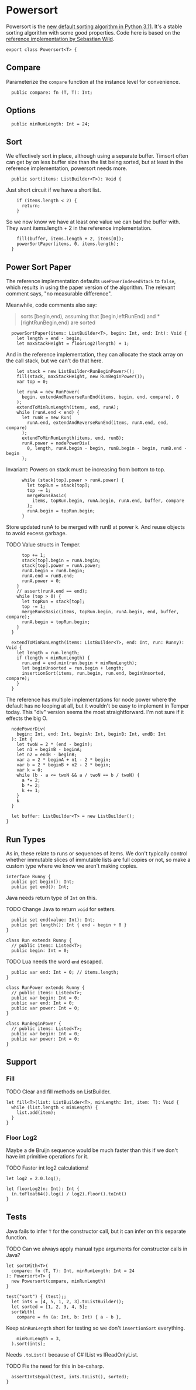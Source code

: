 # Powersort

Powersort is the [new default sorting algorithm in Python 3.11][python311]. It's
a stable sorting algorithm with some good properties. Code here is based on the
[reference implementation by Sebastian Wild][powersort].

    export class Powersort<T> {

## Compare

Parameterize the `compare` function at the instance level for convenience.

      public compare: fn (T, T): Int;

## Options

      public minRunLength: Int = 24;

## Sort

We effectively sort in place, although using a separate buffer. Timsort often
can get by on less buffer size than the list being sorted, but at least in the
reference implementation, powersort needs more.

      public sort(items: ListBuilder<T>): Void {

Just short circuit if we have a short list.

        if (items.length < 2) {
          return;
        }

So we now know we have at least one value we can bad the buffer with. They want
items.length + 2 in the reference implementation.

        fill(buffer, items.length + 2, items[0]);
        powerSortPaper(items, 0, items.length);
      }

## Power Sort Paper

The reference implementation defaults `usePowerIndexedStack` to `false`, which
results in using the paper version of the algorithm. The relevant comment says,
"no measurable difference".

Meanwhile, code comments also say:

> sorts [begin,end), assuming that [begin,leftRunEnd) and * [rightRunBegin,end)
> are sorted

      powerSortPaper(items: ListBuilder<T>, begin: Int, end: Int): Void {
        let length = end - begin;
        let maxStackHeight = floorLog2(length) + 1;

And in the reference implementation, they can allocate the stack array on the
call stack, but we can't do that here.

        let stack = new ListBuilder<RunBeginPower>();
        fill(stack, maxStackHeight, new RunBeginPower());
        var top = 0;

        let runA = new RunPower(
          begin, extendAndReverseRunEnd(items, begin, end, compare), 0
        );
        extendToMinRunLength(items, end, runA);
        while (runA.end < end) {
          let runB = new Run(
            runA.end, extendAndReverseRunEnd(items, runA.end, end, compare)
          );
          extendToMinRunLength(items, end, runB);
          runA.power = nodePowerDiv(
            0, length, runA.begin - begin, runB.begin - begin, runB.end - begin
          );

Invariant: Powers on stack must be increasing from bottom to top.

          while (stack[top].power > runA.power) {
            let topRun = stack[top];
            top -= 1;
            mergeRunsBasic(
              items, topRun.begin, runA.begin, runA.end, buffer, compare
            );
            runA.begin = topRun.begin;
          }

Store updated runA to be merged with runB at power k. And reuse objects to avoid
excess garbage.

TODO Value structs in Temper.

          top += 1;
          stack[top].begin = runA.begin;
          stack[top].power = runA.power;
          runA.begin = runB.begin;
          runA.end = runB.end;
          runA.power = 0;
        }
        // assert(runA.end == end);
        while (top > 0) {
          let topRun = stack[top];
          top -= 1;
          mergeRunsBasic(items, topRun.begin, runA.begin, end, buffer, compare);
          runA.begin = topRun.begin;
        }
      }

      extendToMinRunLength(items: ListBuilder<T>, end: Int, run: Runny): Void {
        let length = run.length;
        if (length < minRunLength) {
          run.end = end.min(run.begin + minRunLength);
          let beginUnsorted = run.begin + length;
          insertionSort(items, run.begin, run.end, beginUnsorted, compare);
        }
      }

The reference has multiple implementations for node power where the default has
no looping at all, but it wouldn't be easy to implement in Temper today. This
"div" version seems the most straightforward. I'm not sure if it effects the big
O.

      nodePowerDiv(
        begin: Int, end: Int, beginA: Int, beginB: Int, endB: Int
      ): Int {
        let twoN = 2 * (end - begin);
        let n1 = beginB - beginA;
        let n2 = endB - beginB;
        var a = 2 * beginA + n1 - 2 * begin;
        var b = 2 * beginB + n2 - 2 * begin;
        var k = 0;
        while (b - a <= twoN && a / twoN == b / twoN) {
          a *= 2;
          b *= 2;
          k += 1;
        }
        k
      }

      let buffer: ListBuilder<T> = new ListBuilder();
    }

## Run Types

As in, these relate to runs or sequences of items. We don't typically control
whether immutable slices of immutable lists are full copies or not, so make a
custom type where we know we aren't making copies.

    interface Runny {
      public get begin(): Int;
      public get end(): Int;

Java needs return type of `Int` on this.

TODO Change Java to return `void` for setters.

      public set end(value: Int): Int;
      public get length(): Int { end - begin + 0 }
    }

    class Run extends Runny {
      // public items: Listed<T>;
      public begin: Int = 0;

TODO Lua needs the word `end` escaped.

      public var end: Int = 0; // items.length;
    }

    class RunPower extends Runny {
      // public items: Listed<T>;
      public var begin: Int = 0;
      public var end: Int = 0;
      public var power: Int = 0;
    }

    class RunBeginPower {
      // public items: Listed<T>;
      public var begin: Int = 0;
      public var power: Int = 0;
    }

## Support

### Fill

TODO Clear and fill methods on ListBuilder.

    let fill<T>(list: ListBuilder<T>, minLength: Int, item: T): Void {
      while (list.length < minLength) {
        list.add(item);
      }
    }

### Floor Log2

Maybe a de Bruijn sequence would be much faster than this if we don't have int
primitive operations for it.

TODO Faster int log2 calculations!

    let log2 = 2.0.log();

    let floorLog2(n: Int): Int {
      (n.toFloat64().log() / log2).floor().toInt()
    }

## Tests

Java fails to infer `T` for the constructor call, but it can infer on this
separate function.

TODO Can we always apply manual type arguments for constructor calls in Java?

    let sortWith<T>(
      compare: fn (T, T): Int, minRunLength: Int = 24
    ): Powersort<T> {
      new Powersort(compare, minRunLength)
    }

    test("sort") { (test);;
      let ints = [4, 5, 1, 2, 3].toListBuilder();
      let sorted = [1, 2, 3, 4, 5];
      sortWith(
        compare = fn (a: Int, b: Int) { a - b },

Keep `minRunLength` short for testing so we don't `insertionSort` everything.

        minRunLength = 3,
      ).sort(ints);

Needs `.toList()` because of C\# IList vs IReadOnlyList.

TODO Fix the need for this in be-csharp.

      assertIntsEqual(test, ints.toList(), sorted);
    }

[powersort]: https://github.com/sebawild/powersort/blob/48e31e909280ca43bb2c33dd3df9922b0a0f3f84/src/sorts/powersort.h
[python311]: https://docs.python.org/release/3.11.0/whatsnew/changelog.html
